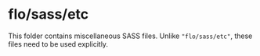 # flo/sass/etc

This folder contains miscellaneous SASS files. Unlike `"flo/sass/etc"`, these files
need to be used explicitly.
